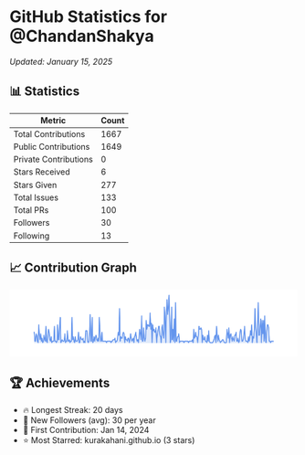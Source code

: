 # GitHub Statistics for @ChandanShakya
*Updated: January 15, 2025*

## 📊 Statistics
| Metric | Count |
|--------|--------|
| Total Contributions | 1667 |
| Public Contributions | 1649 |
| Private Contributions | 0 |
| Stars Received | 6 |
| Stars Given | 277 |
| Total Issues | 133 |
| Total PRs | 100 |
| Followers | 30 |
| Following | 13 |

## 📈 Contribution Graph

![Contribution Graph](./contribution_graph.png)

## 🏆 Achievements

- 🔥 Longest Streak: 20 days
- 👥 New Followers (avg): 30 per year
- 📅 First Contribution: Jan 14, 2024
- ⭐ Most Starred: kurakahani.github.io (3 stars)
